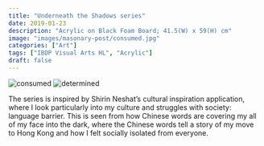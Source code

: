 ```yaml
---
title: "Underneath the Shadows series"
date: 2019-01-23
description: "Acrylic on Black Foam Board; 41.5(W) x 59(H) cm"
image: "images/masonary-post/consumed.jpg"
categories: ["Art"]
tags: ["IBDP Visual Arts HL", "Acrylic"]
draft: false
---
```


![consumed](/images/post/consumed.jpg)
![determined](/images/post/determined.jpg)

The series is inspired by Shirin Neshat’s cultural inspiration application, where I look particularly into my culture and struggles with society: language barrier. This is seen from how Chinese words are covering my all of my face into the dark, where the Chinese words tell a story of my move to Hong Kong and how I felt socially isolated from everyone.
